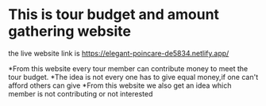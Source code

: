 # This is tour budget and amount gathering website

the live website link is https://elegant-poincare-de5834.netlify.app/

*From this website every tour member can contribute money to meet the tour budget.
*The idea is not every one has to give equal money,if one can't afford others can give
\*From this website we also get an idea which member is not contributing or not interested
